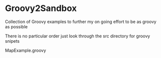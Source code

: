 Groovy2Sandbox
==============

Collection of Groovy examples to further my on going effort to be as groovy as possible

There is no particular order just look through the src directory for groovy snipets

MapExample.groovy
